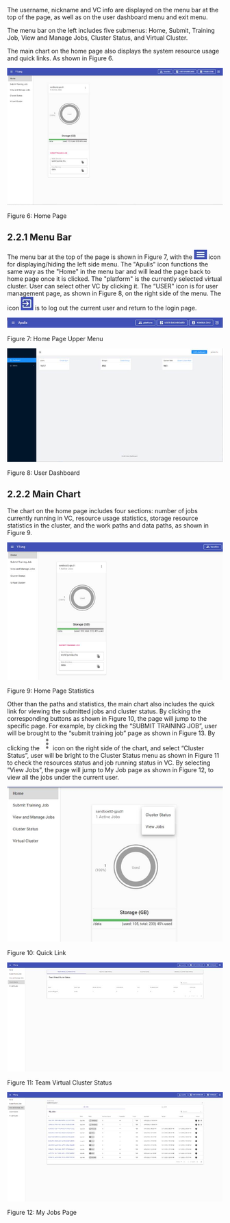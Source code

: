The username, nickname and VC info are displayed on the menu bar at the top of the page, as well as on the user dashboard menu and exit menu.

The menu bar on the left includes five submenus: Home, Submit, Training Job, View and Manage Jobs, Cluster Status, and Virtual Cluster.

The main chart on the home page also displays the system resource usage and quick links. As shown in Figure 6. 

![img](./assets/clip_image002-1600740328604.jpg)

Figure 6:  Home Page

## 2.2.1  Menu Bar

The menu bar at the top of the page is shown in Figure 7, with the ![img](./assets/clip_image004-1600740328605.jpg) icon for displaying/hiding the left side menu. The "Apulis" icon functions the same way as the "Home" in the menu bar and will lead the page back to home page once it is clicked. The "platform" is the currently selected virtual cluster. User can select other VC by clicking it. The “USER" icon is for user management page, as shown in Figure 8, on the right side of the menu. The icon ![img](./assets/clip_image006-1600740328605.jpg) is to log out the current user and return to the login page.

![img](./assets/clip_image008-1600740328605.jpg)

Figure 7:  Home Page Upper Menu

![img](./assets/clip_image010-1600740328605.jpg)

Figure 8:  User Dashboard

## 2.2.2  Main Chart

The chart on the home page includes four sections:  number of jobs currently running in VC, resource usage statistics, storage resource statistics in the cluster, and the work paths and data paths, as shown in Figure 9. 

![img](./assets/clip_image012.jpg)

Figure 9:  Home Page Statistics

Other than the paths and statistics, the main chart also includes the quick link for viewing the submitted jobs and cluster status. By clicking the corresponding buttons as shown in Figure 10, the page will jump to the specific page. For example, by clicking the “SUBMIT TRAINING JOB”, user will be brought to the “submit training job” page as shown in Figure 13. By clicking the ![img](./assets/clip_image014.jpg)icon on the right side of the chart, and select “Cluster Status”, user will be bright to the Cluster Status menu as shown in Figure 11 to check the resources status and job running status in VC. By selecting “View Jobs”, the page will jump to My Job page as shown in Figure 12, to view all the jobs under the current user. 

![img](./assets/clip_image016.jpg)

Figure 10:  Quick Link

![img](./assets/clip_image018.jpg)

Figure 11:  Team Virtual Cluster Status

![img](./assets/clip_image020.jpg)

Figure 12:  My Jobs Page